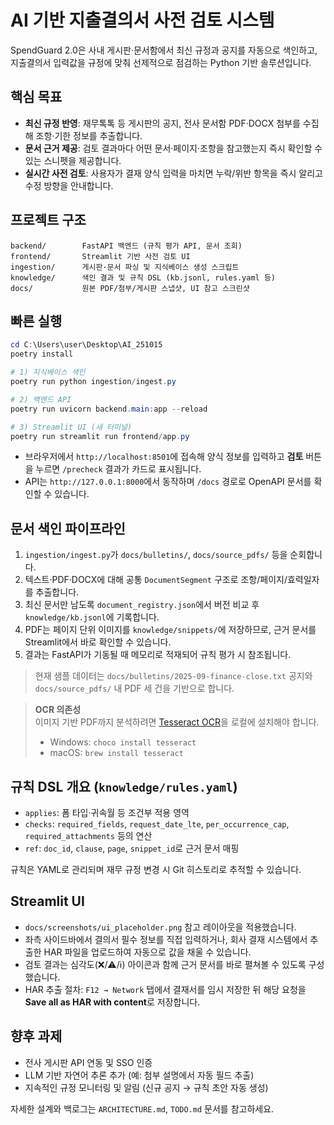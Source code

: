 # AI 기반 지출결의서 사전 검토 시스템

SpendGuard 2.0은 사내 게시판·문서함에서 최신 규정과 공지를 자동으로 색인하고, 지출결의서 입력값을 규정에 맞춰 선제적으로 점검하는 Python 기반 솔루션입니다.

## 핵심 목표
- **최신 규정 반영**: 재무톡톡 등 게시판의 공지, 전사 문서함 PDF·DOCX 첨부를 수집해 조항·기한 정보를 추출합니다.
- **문서 근거 제공**: 검토 결과마다 어떤 문서·페이지·조항을 참고했는지 즉시 확인할 수 있는 스니펫을 제공합니다.
- **실시간 사전 검토**: 사용자가 결재 양식 입력을 마치면 누락/위반 항목을 즉시 알리고 수정 방향을 안내합니다.

## 프로젝트 구조
```
backend/        FastAPI 백엔드 (규칙 평가 API, 문서 조회)
frontend/       Streamlit 기반 사전 검토 UI
ingestion/      게시판·문서 파싱 및 지식베이스 생성 스크립트
knowledge/      색인 결과 및 규칙 DSL (kb.jsonl, rules.yaml 등)
docs/           원본 PDF/첨부/게시판 스냅샷, UI 참고 스크린샷
```

## 빠른 실행
```powershell
cd C:\Users\user\Desktop\AI_251015
poetry install

# 1) 지식베이스 색인
poetry run python ingestion/ingest.py

# 2) 백엔드 API
poetry run uvicorn backend.main:app --reload

# 3) Streamlit UI (새 터미널)
poetry run streamlit run frontend/app.py
```
- 브라우저에서 `http://localhost:8501`에 접속해 양식 정보를 입력하고 **검토** 버튼을 누르면 `/precheck` 결과가 카드로 표시됩니다.
- API는 `http://127.0.0.1:8000`에서 동작하며 `/docs` 경로로 OpenAPI 문서를 확인할 수 있습니다.

## 문서 색인 파이프라인
1. `ingestion/ingest.py`가 `docs/bulletins/`, `docs/source_pdfs/` 등을 순회합니다.
2. 텍스트·PDF·DOCX에 대해 공통 `DocumentSegment` 구조로 조항/페이지/효력일자를 추출합니다.
3. 최신 문서만 남도록 `document_registry.json`에서 버전 비교 후 `knowledge/kb.jsonl`에 기록합니다.
4. PDF는 페이지 단위 이미지를 `knowledge/snippets/`에 저장하므로, 근거 문서를 Streamlit에서 바로 확인할 수 있습니다.
5. 결과는 FastAPI가 기동될 때 메모리로 적재되어 규칙 평가 시 참조됩니다.

> 현재 샘플 데이터는 `docs/bulletins/2025-09-finance-close.txt` 공지와 `docs/source_pdfs/` 내 PDF 세 건을 기반으로 합니다.

> **OCR 의존성**  
> 이미지 기반 PDF까지 분석하려면 [Tesseract OCR](https://github.com/tesseract-ocr/tesseract)을 로컬에 설치해야 합니다.  
> - Windows: `choco install tesseract`  
> - macOS: `brew install tesseract`

## 규칙 DSL 개요 (`knowledge/rules.yaml`)
- `applies`: 폼 타입·귀속월 등 조건부 적용 영역
- `checks`: `required_fields`, `request_date_lte`, `per_occurrence_cap`, `required_attachments` 등의 연산
- `ref`: `doc_id`, `clause`, `page`, `snippet_id`로 근거 문서 매핑

규칙은 YAML로 관리되며 재무 규정 변경 시 Git 히스토리로 추적할 수 있습니다.

## Streamlit UI
- `docs/screenshots/ui_placeholder.png` 참고 레이아웃을 적용했습니다.
- 좌측 사이드바에서 결의서 필수 정보를 직접 입력하거나, 회사 결재 시스템에서 추출한 HAR 파일을 업로드하여 자동으로 값을 채울 수 있습니다.
- 검토 결과는 심각도(❌/⚠/ℹ) 아이콘과 함께 근거 문서를 바로 펼쳐볼 수 있도록 구성했습니다.
- HAR 추출 절차: `F12 → Network` 탭에서 결재서를 임시 저장한 뒤 해당 요청을 **Save all as HAR with content**로 저장합니다.

## 향후 과제
- 전사 게시판 API 연동 및 SSO 인증
- LLM 기반 자연어 추론 추가 (예: 첨부 설명에서 자동 필드 추출)
- 지속적인 규정 모니터링 및 알림 (신규 공지 → 규칙 초안 자동 생성)

자세한 설계와 백로그는 `ARCHITECTURE.md`, `TODO.md` 문서를 참고하세요.
